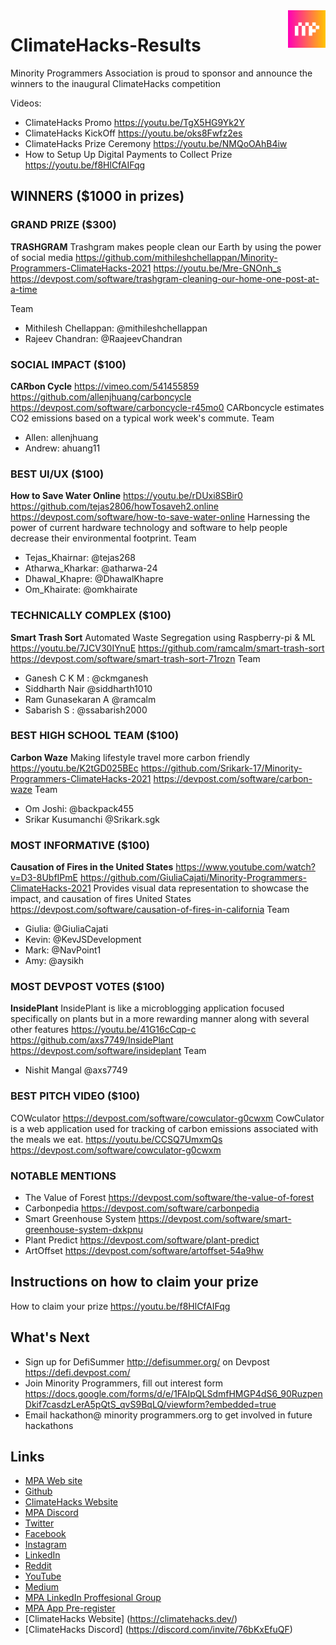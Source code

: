 
<a href="https://minorityprogrammers.com/">
    <img src="https://github.com/MinorityProgrammers/graphics/blob/master/MPA-Exec.png?raw=true" alt="MPA Logo logo" title="MPA Research" align="right" height="60" />
</a>


# ClimateHacks-Results
Minority Programmers Association is proud to sponsor and announce the winners to the inaugural ClimateHacks competition

Videos: 
* ClimateHacks Promo https://youtu.be/TgX5HG9Yk2Y
* ClimateHacks KickOff https://youtu.be/oks8Fwfz2es
* ClimateHacks Prize Ceremony https://youtu.be/NMQoOAhB4iw
* How to Setup Up Digital Payments to Collect Prize https://youtu.be/f8HlCfAIFqg

## WINNERS ($1000 in prizes)

### GRAND PRIZE ($300)
**TRASHGRAM**
Trashgram makes people clean our Earth by using the power of social media
https://github.com/mithileshchellappan/Minority-Programmers-ClimateHacks-2021
https://youtu.be/Mre-GNOnh_s
https://devpost.com/software/trashgram-cleaning-our-home-one-post-at-a-time

Team
* Mithilesh Chellappan: @mithileshchellappan
* Rajeev Chandran: @RaajeevChandran


### SOCIAL IMPACT ($100)
**CARbon Cycle**
https://vimeo.com/541455859
https://github.com/allenjhuang/carboncycle
https://devpost.com/software/carboncycle-r45mo0
CARboncycle estimates CO2 emissions based on a typical work week's commute.
Team
* Allen: allenjhuang
* Andrew: ahuang11

### BEST UI/UX ($100)
**How to Save Water Online**
https://youtu.be/rDUxi8SBir0
https://github.com/tejas2806/howTosaveh2.online
https://devpost.com/software/how-to-save-water-online
Harnessing the power of current hardware technology and software to help people decrease their environmental footprint.
Team
* Tejas_Khairnar: @tejas268
* Atharwa_Kharkar: @atharwa-24
* Dhawal_Khapre: @DhawalKhapre
* Om_Khairate: @omkhairate

### TECHNICALLY COMPLEX ($100)
**Smart Trash Sort**
Automated Waste Segregation using Raspberry-pi & ML
https://youtu.be/7JCV30IYnuE
https://github.com/ramcalm/smart-trash-sort
https://devpost.com/software/smart-trash-sort-71rozn
Team
*  Ganesh C K M : @ckmganesh
*  Siddharth Nair @siddharth1010
*  Ram Gunasekaran A @ramcalm
*  Sabarish S : @ssabarish2000

### BEST HIGH SCHOOL TEAM ($100)
**Carbon Waze**
Making lifestyle travel more carbon friendly
https://youtu.be/K2tGD025BEc
https://github.com/Srikark-17/Minority-Programmers-ClimateHacks-2021
https://devpost.com/software/carbon-waze
Team
* Om Joshi: @backpack455
* Srikar Kusumanchi @Srikark.sgk

### MOST INFORMATIVE ($100)
**Causation of Fires in the United States**
https://www.youtube.com/watch?v=D3-8UbfIPmE
https://github.com/GiuliaCajati/Minority-Programmers-ClimateHacks-2021
Provides visual data representation to showcase the impact, and causation of fires United States
https://devpost.com/software/causation-of-fires-in-california
Team
* Giulia: @GiuliaCajati
* Kevin: @KevJSDevelopment
* Mark: @NavPoint1
* Amy: @aysikh
### MOST DEVPOST VOTES ($100)
**InsidePlant**
InsidePlant is like a microblogging application focused specifically on plants but in a more rewarding manner along with several other features 
https://youtu.be/41G16cCqp-c
https://github.com/axs7749/InsidePlant
https://devpost.com/software/insideplant
Team
* Nishit Mangal  @axs7749
### BEST PITCH VIDEO ($100)
COWculator https://devpost.com/software/cowculator-g0cwxm
CowCulator is a web application used for tracking of carbon emissions associated with the meals we eat.
https://youtu.be/CCSQ7UmxmQs
https://devpost.com/software/cowculator-g0cwxm


### NOTABLE MENTIONS
* The Value of Forest https://devpost.com/software/the-value-of-forest
* Carbonpedia https://devpost.com/software/carbonpedia
* Smart Greenhouse System https://devpost.com/software/smart-greenhouse-system-dxkpnu
* Plant Predict https://devpost.com/software/plant-predict
* ArtOffset https://devpost.com/software/artoffset-54a9hw
## Instructions on how to claim your prize
How to claim your prize https://youtu.be/f8HlCfAIFqg

## What's Next
* Sign up for DefiSummer http://defisummer.org/ on Devpost https://defi.devpost.com/
* Join Minority Programmers, fill out interest form https://docs.google.com/forms/d/e/1FAIpQLSdmfHMGP4dS6_90RuzpenDkif7casdzLerA5pQtS_qvS9BqLQ/viewform?embedded=true
* Email hackathon@ minority programmers.org to get involved in future hackathons


## Links

* [MPA Web site](http://minorityprogrammers.com/)
* [Github](http://minorityprogrammers.com/)
* [ClimateHacks Website](http://minorityprogrammers.com/)
* [MPA Discord](https://discord.gg/zGBrEd7UCn)
* [Twitter](https://twitter.com/minorityprogram)
* [Facebook](https://www.facebook.com/MinorityProgrammers)
* [Instagram](https://www.instagram.com/minorityprogrammers/)
* [LinkedIn](https://linkedin.com/company/minority-programmers/)
* [Reddit](https://www.reddit.com/r/MinorityProgrammers)
* [YouTube](https://youtube.com/c/minorityprogrammers)
* [Medium](https://medium.com/@minorityprogrammers)
* [MPA LinkedIn Proffesional Group](https://www.linkedin.com/groups/8943830/)
* [MPA App Pre-register](https://minorityprogrammers.com/register)
* [ClimateHacks Website] (https://climatehacks.dev/)
* [ClimateHacks Discord] (https://discord.com/invite/76bKxEfuQF)

